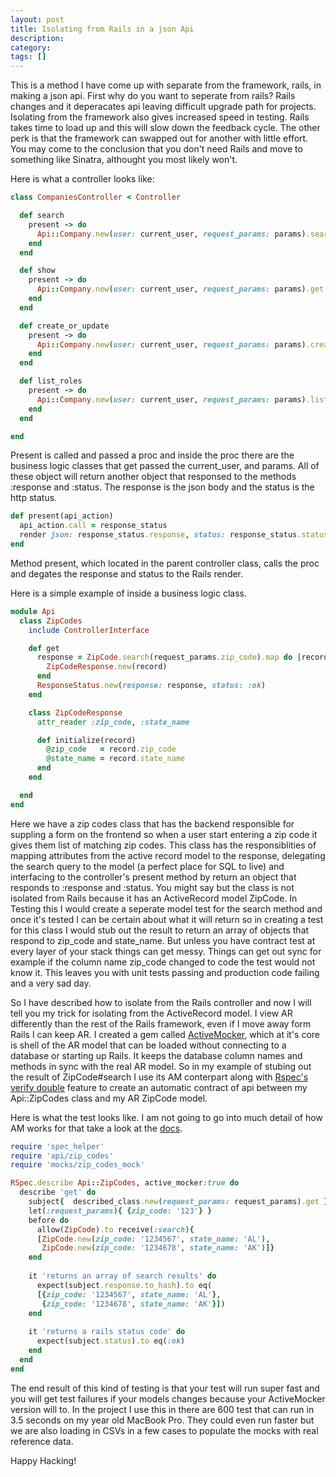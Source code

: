 ```yaml
---
layout: post
title: Isolating from Rails in a json Api
description: 
category: 
tags: []
---
```



This is a method I have come up with separate from the framework, rails, in making a json api. First why do you want to seperate from rails? Rails changes and it deperacates api leaving difficult upgrade path for projects. Isolating from the framework also gives increased speed in testing. Rails takes time to load up and this will slow down the feedback cycle. The other perk is that the framework can swapped out for another with little effort. You may come to the conclusion that you don't need Rails and move to something like Sinatra, althought you most likely won't. 

Here is what a controller looks like: 

``` ruby
class CompaniesController < Controller

  def search
    present -> do
      Api::Company.new(user: current_user, request_params: params).search
    end
  end

  def show
    present -> do
      Api::Company.new(user: current_user, request_params: params).get
    end
  end

  def create_or_update
    present -> do
      Api::Company.new(user: current_user, request_params: params).create_or_update
    end
  end

  def list_roles
    present -> do
      Api::Company.new(user: current_user, request_params: params).list_roles
    end
  end

end

```
Present is called and passed a proc and inside the proc there are the business logic classes that get passed the current_user, and params. All of these object will return another object that responsed to the methods :response and :status. The response is the json body and the status is the http status. 

``` ruby
def present(api_action)
  api_action.call = response_status
  render json: response_status.response, status: response_status.status
end
```

Method present, which located in the parent controller class, calls the proc and degates the response and status to the Rails render. 

Here is a simple example of inside a business logic class.

``` ruby
module Api
  class ZipCodes
    include ControllerInterface

    def get
      response = ZipCode.search(request_params.zip_code).map do |record|
        ZipCodeResponse.new(record)
      end
      ResponseStatus.new(response: response, status: :ok)
    end

    class ZipCodeResponse
      attr_reader :zip_code, :state_name

      def initialize(record)
        @zip_code   = record.zip_code
        @state_name = record.state_name
      end
    end

  end
end

```

Here we have a zip codes class that has the backend responsible for suppling a form on the frontend so when a user start entering a zip code it gives them list of matching zip codes. This class has the responsiblities of mapping attributes from the active record model to the response, delegating the search query to the model (a perfect place for SQL to live) and interfacing to the controller's present method by return an object that responds to :response and :status. You might say but the class is not isolated from Rails because it has an ActiveRecord model ZipCode. In Testing this I would create a seperate model test for the search method and once it's tested I can be certain about what it will return so in creating a test for this class I would stub out the result to return an array of objects that respond to zip_code and state_name. But unless you have contract test at every layer of your stack things can get messy. Things can get out sync for example if the column name zip_code changed to code the test would not know it. This leaves you with unit tests passing and production code failing and a very sad day.

So I have described how to isolate from the Rails controller and now I will tell you my trick for isolating from the ActiveRecord model. I view AR differently than the rest of the Rails framework, even if I move away form Rails I can keep AR. I created a gem called [ActiveMocker](https://github.com/zeisler/active_mocker/), which at it's core is shell of the AR model that can be loaded without connecting to a database or starting up Rails. It keeps the database column names and methods in sync with the real AR model. So in my example of stubing out the result of ZipCode#search I use its AM conterpart along with [Rspec's verify double](https://relishapp.com/rspec/rspec-mocks/docs/verifying-doubles) feature to create an automatic contract of api between my Api::ZipCodes class and my AR ZipCode model.

Here is what the test looks like. I am not going to go into much detail of how AM works for that take a look at the [docs](https://github.com/zeisler/active_mocker/).

```ruby
require 'spec_helper'
require 'api/zip_codes'
require 'mocks/zip_codes_mock'

RSpec.describe Api::ZipCodes, active_mocker:true do
  describe 'get' do
    subject{  described_class.new(request_params: request_params).get }
    let(:request_params){ {zip_code: '123'} }
    before do
      allow(ZipCode).to receive(:search){
      [ZipCode.new(zip_code: '1234567', state_name: 'AL'), 
       ZipCode.new(zip_code: '1234678', state_name: 'AK')]}
    end
  
    it 'returns an array of search results' do
      expect(subject.response.to_hash).to eq(
      [{zip_code: '1234567', state_name: 'AL'}, 
       {zip_code: '1234678', state_name: 'AK'}])
    end
    
    it 'returns a rails status code' do
      expect(subject.status).to eq(:ok)
    end
  end
end
```

The end result of this kind of testing is that your test will run super fast and you will get test failures if your models changes because your ActiveMocker version will to. In the project I use this in there are 600 test that can run in 3.5 seconds on my year old MacBook Pro. They could even run faster but we are also loading in CSVs in a few cases to populate the mocks with real reference data. 

Happy Hacking!